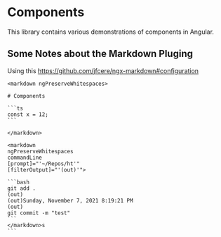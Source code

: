 # Components

This library contains various demonstrations of components in Angular.

## Some Notes about the Markdown Pluging

Using this https://github.com/jfcere/ngx-markdown#configuration

````
<markdown ngPreserveWhitespaces>

# Components

```ts
const x = 12;
```

</markdown>

<markdown
ngPreserveWhitespaces
commandLine
[prompt]="'~/Repos/ht'"
[filterOutput]="'(out)'">

```bash
git add .
(out)
(out)Sunday, November 7, 2021 8:19:21 PM
(out)
git commit -m "test"
`​``
</markdown>s
```
````
